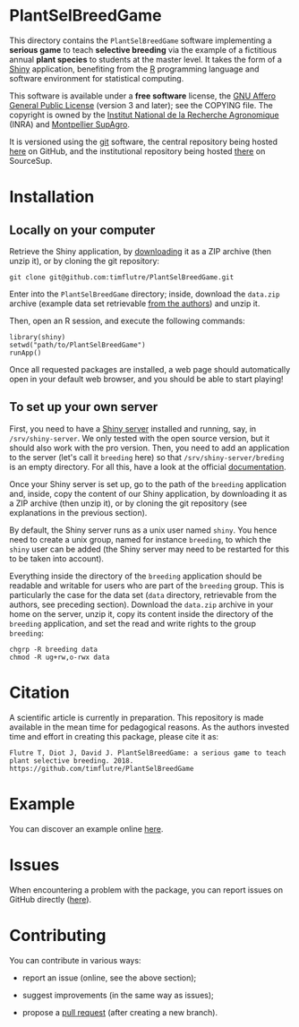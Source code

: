 # PlantSelBreedGame

This directory contains the `PlantSelBreedGame` software implementing a **serious game** to teach **selective breeding** via the example of a fictitious annual **plant species** to students at the master level.
It takes the form of a [Shiny](http://shiny.rstudio.com/) application, benefiting from the [R](https://www.r-project.org/) programming language and software environment for statistical computing.

This software is available under a **free software** license, the [GNU Affero General Public License](https://www.gnu.org/licenses/agpl.html) (version 3 and later); see the COPYING file.
The copyright is owned by the [Institut National de la Recherche Agronomique](http://www.inra.fr/) (INRA) and [Montpellier SupAgro](http://www.supagro.fr/).

It is versioned using the [git](http://www.git-scm.com/) software, the central repository being hosted [here](https://github.com/timflutre/PlantSelBreedGame) on GitHub, and the institutional repository being hosted [there](https://sourcesup.renater.fr/projects/PlantSelBreedGame/) on SourceSup.


# Installation

## Locally on your computer

Retrieve the Shiny application, by [downloading](https://github.com/timflutre/PlantSelBreedGame/archive/master.zip) it as a ZIP archive (then unzip it), or by cloning the git repository:

```
git clone git@github.com:timflutre/PlantSelBreedGame.git
```

Enter into the `PlantSelBreedGame` directory; inside, download the `data.zip` archive (example data set retrievable [from the authors](mailto:timothee.flutre@inra.fr)) and unzip it.

Then, open an R session, and execute the following commands:

```
library(shiny)
setwd("path/to/PlantSelBreedGame")
runApp()
```

Once all requested packages are installed, a web page should automatically open in your default web browser, and you should be able to start playing!

## To set up your own server

First, you need to have a [Shiny server](https://www.rstudio.com/products/shiny/shiny-server/) installed and running, say, in `/srv/shiny-server`.
We only tested with the open source version, but it should also work with the pro version.
Then, you need to add an application to the server (let's call it `breeding` here) so that `/srv/shiny-server/breding` is an empty directory.
For all this, have a look at the official [documentation](http://docs.rstudio.com/shiny-server/).

Once your Shiny server is set up, go to the path of the `breeding` application and, inside, copy the content of our Shiny application, by downloading it as a ZIP archive (then unzip it), or by cloning the git repository (see explanations in the previous section).

By default, the Shiny server runs as a unix user named `shiny`.
You hence need to create a unix group, named for instance `breeding`, to which the `shiny` user can be added (the Shiny server may need to be restarted for this to be taken into account).

Everything inside the directory of the `breeding` application should be readable and writable for users who are part of the `breeding` group.
This is particularly the case for the data set (`data` directory, retrievable from the authors, see preceding section).
Download the `data.zip` archive in your home on the server, unzip it, copy its content inside the directory of the `breeding` application, and set the read and write rights to the group `breeding`:

```
chgrp -R breeding data
chmod -R ug+rw,o-rwx data
```


# Citation

A scientific article is currently in preparation.
This repository is made available in the mean time for pedagogical reasons.
As the authors invested time and effort in creating this package, please cite it as:

```
Flutre T, Diot J, David J. PlantSelBreedGame: a serious game to teach plant selective breeding. 2018. https://github.com/timflutre/PlantSelBreedGame
```


# Example

You can discover an example online [here](http://www.agap-sunshine.inra.fr/breeding-game/).


# Issues

When encountering a problem with the package, you can report issues on GitHub directly ([here](https://github.com/timflutre/PlantSelBreedGame/issues)).


# Contributing

You can contribute in various ways:

* report an issue (online, see the above section);

* suggest improvements (in the same way as issues);

* propose a [pull request](https://help.github.com/articles/about-pull-requests/) (after creating a new branch).
